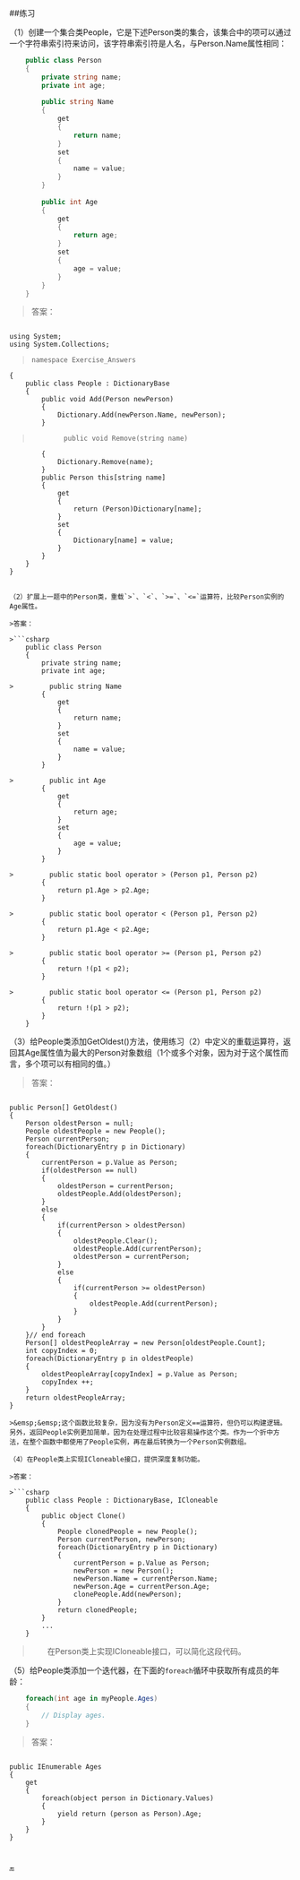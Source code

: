 ##练习

（1）创建一个集合类People，它是下述Person类的集合，该集合中的项可以通过一个字符串索引符来访问，该字符串索引符是人名，与Person.Name属性相同：

```csharp
    public class Person
    {
        private string name;
        private int age;
        
        public string Name
        {
            get
            {
                return name;
            }
            set
            {
                name = value;
            }
        }
        
        public int Age
        {
            get
            {
                return age;
            }
            set
            {
                age = value;
            }
        }
    }
```

>答案：

>```csharp
    using System;
    using System.Collections;
    
>     namespace Exercise_Answers
    {
        public class People : DictionaryBase
        {
            public void Add(Person newPerson)
            {
                Dictionary.Add(newPerson.Name, newPerson);
            }
            
>             public void Remove(string name)
            {
                Dictionary.Remove(name);
            }
            public Person this[string name]
            {
                get
                {
                    return (Person)Dictionary[name];
                }
                set
                {
                    Dictionary[name] = value;
                }
            }
        }
    }
```

（2）扩展上一题中的Person类，重载`>`、`<`、`>=`、`<=`运算符，比较Person实例的Age属性。

>答案：

>```csharp
    public class Person
    {
        private string name;
        private int age;
        
>         public string Name
        {
            get
            {
                return name;
            }
            set
            {
                name = value;
            }
        }
        
>         public int Age
        {
            get
            {
                return age;
            }
            set
            {
                age = value;
            }
        }
        
>         public static bool operator > (Person p1, Person p2)
        {
            return p1.Age > p2.Age;
        }
        
>         public static bool operator < (Person p1, Person p2)
        {
            return p1.Age < p2.Age;
        }
        
>         public static bool operator >= (Person p1, Person p2)
        {
            return !(p1 < p2);
        }
        
>         public static bool operator <= (Person p1, Person p2)
        {
            return !(p1 > p2);
        }
    }
```

（3）给People类添加GetOldest()方法，使用练习（2）中定义的重载运算符，返回其Age属性值为最大的Person对象数组（1个或多个对象，因为对于这个属性而言，多个项可以有相同的值。）

>答案：

>```csharp
    public Person[] GetOldest()
    {
        Person oldestPerson = null;
        People oldestPeople = new People();
        Person currentPerson;
        foreach(DictionaryEntry p in Dictionary)
        {
            currentPerson = p.Value as Person;
            if(oldestPerson == null)
            {
                oldestPerson = currentPerson;
                oldestPeople.Add(oldestPerson);
            }
            else
            {
                if(currentPerson > oldestPerson)
                {
                    oldestPeople.Clear();
                    oldestPeople.Add(currentPerson);
                    oldestPerson = currentPerson;
                }
                else
                {
                    if(currentPerson >= oldestPerson)
                    {
                        oldestPeople.Add(currentPerson);
                    }
                }
            }
        }// end foreach
        Person[] oldestPeopleArray = new Person[oldestPeople.Count];
        int copyIndex = 0;
        foreach(DictionaryEntry p in oldestPeople)
        {
            oldestPeopleArray[copyIndex] = p.Value as Person;
            copyIndex ++;
        }
        return oldestPeopleArray;
    }
```
>&emsp;&emsp;这个函数比较复杂，因为没有为Person定义==运算符，但仍可以构建逻辑。另外，返回People实例更加简单，因为在处理过程中比较容易操作这个类。作为一个折中方法，在整个函数中都使用了People实例，再在最后转换为一个Person实例数组。

（4）在People类上实现ICloneable接口，提供深度复制功能。

>答案：

>```csharp
    public class People : DictionaryBase, ICloneable
    {
        public object Clone()
        {
            People clonedPeople = new People();
            Person currentPerson, newPerson;
            foreach(DictionaryEntry p in Dictionary)
            {
                currentPerson = p.Value as Person;
                newPerson = new Person();
                newPerson.Name = currentPerson.Name;
                newPerson.Age = currentPerson.Age;
                clonePeople.Add(newPerson);
            }
            return clonedPeople;
        }
        ...
    }
```

>&emsp;&emsp;在Person类上实现ICloneable接口，可以简化这段代码。

（5）给People类添加一个迭代器，在下面的`foreach`循环中获取所有成员的年龄：

```csharp
    foreach(int age in myPeople.Ages)
    {
        // Display ages.
    }
```


>答案：

>```csharp
    public IEnumerable Ages
    {
        get
        {
            foreach(object person in Dictionary.Values)
            {
                yield return (person as Person).Age;
            }
        }
    }
```


🔚